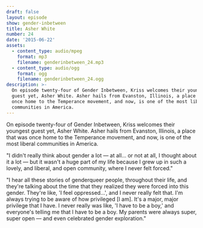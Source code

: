 ```yaml
---
draft: false
layout: episode
show: gender-inbetween
title: Asher White
number: 24
date: '2015-06-22'
assets:
  - content_type: audio/mpeg
    format: mp3
    filename: genderinbetween_24.mp3
  - content_type: audio/ogg
    format: ogg
    filename: genderinbetween_24.ogg
description: >-
  On episode twenty-four of Gender Inbetween, Kriss welcomes their youngest
  guest yet, Asher White. Asher hails from Evanston, Illinois, a place that was
  once home to the Temperance movement, and now, is one of the most liberal
  communities in America.
---
```

On episode twenty-four of Gender Inbetween, Kriss welcomes their youngest guest yet, Asher White. Asher hails from Evanston, Illinois, a place that was once home to the Temperance movement, and now, is one of the most liberal communities in America.

"I didn't really think about gender a lot &mdash; at all... or not at all, I thought about it a lot &mdash; but it wasn't a huge part of my life because I grew up in such a lovely, and liberal, and open community, where I never felt forced."

"I hear all these stories of genderqueer people, throughout their life, and they're talking about the time that they realized they were forced into this gender. They're like, 'I feel oppressed...', and I never really felt that. I'm always trying to be aware of how privileged [I am]. It's a major, major privilege that I have. I never really was like, 'I have to be a boy,' and everyone's telling me that I have to be a boy. My parents were always super, super open &mdash; and even celebrated gender exploration."